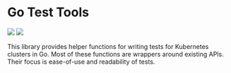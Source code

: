 # Go Test Tools

![](https://github.com/kudobuilder/test-tools/workflows/Continuous%20Integration/badge.svg)
![](https://img.shields.io/static/v1?label=go.dev&message=documentation&color=informational&logo=Go&link=https://pkg.go.dev/mod/github.com/kudobuilder/test-tools)

This library provides helper functions for writing tests for Kubernetes clusters in Go. Most of these functions are wrappers around existing APIs. Their focus is ease-of-use and readability of tests.

